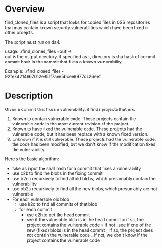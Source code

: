 # Overview

find_cloned_files is a script that looks for copied files in OSS repositories that may contain known security vulnerablities which have been fixed in other proejcts.

The script must run on da4.

usage: ./find_cloned_files <out|-> <commit hash>  
out is the output directory. if specified as -, directory is sha hash of commit  
commit hash is the commit that fixes a known vulnerability  


Example:
./find_cloned_files - 92fe84214967012e951f7aee5bcee9977c426eef 

# Description

Given a commit that fixes a vulnerability, it finds projects that are:
1. Known to contain vulnerable code. These projects contain the vulnerable code in the most current revision of the project.
2. Known to have fixed the vulnerable code. These projects had the vulnerable code, but it has been replace with a known fixed version.
3. Unknown if it is still vulnerable. These projects had the vulnerable code, the code has been modified, but we don't know if the modification fixes the vulnerability.

Here's the basic algorithm:

- take as input the sha1 hash for a commit that fixes a vulnerability
- use c2b to find the blobs in the fixing commit
- use b2ob recursively to find all old blobs, which presumably contain the vulnerability
- use ob2b recursively to find all the new blobs, which presumably are not vulnerable
- For each vulnerable old blob
  + use b2c to find all commits of that blob
  + for each commit
    - use c2h to get the head commit
    - see if the vulnerable blob is in the head commit
      = if so, the project contains the vulnerable code
      = if not
        . see if one of the new (fixed) blobs is in the head commit
          _ if so, the project does not contain the vulnerable code
          _ if not, we don't know if the project contains the vulnerable code


